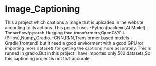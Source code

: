 # Image_Captioning
This a project which captions a image that is uploaded in the website according to its actions.
This project uses
-Python(backend,AI Model)
   -Tensorflow/pytorch,Hugging face transformers,OpenCV/PIL (Pillow),Numpy,Gradio.
   -CNN,RNN,Transformer based models
-Gradio(frontend)
but it need a good envirorment with a good GPU for importing more datasets for getting the captions more accurately.
This is runned in gradio.But in this project I have imported only 500 datasets,So this captioning project is not that accurate.
